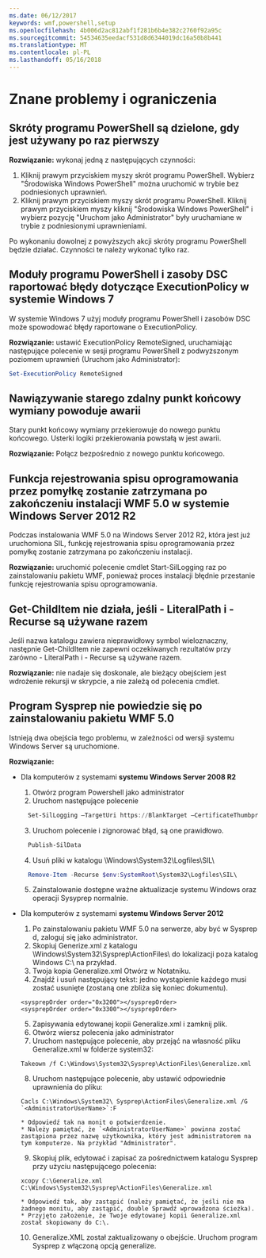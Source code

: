 ```yaml
---
ms.date: 06/12/2017
keywords: wmf,powershell,setup
ms.openlocfilehash: 4b006d2ac812abf1f281b6b4e382c2760f92a95c
ms.sourcegitcommit: 54534635eedacf531d8d6344019dc16a50b8b441
ms.translationtype: MT
ms.contentlocale: pl-PL
ms.lasthandoff: 05/16/2018
---
```

# <a name="known-issues-and-limitations"></a>Znane problemy i ograniczenia

<a name="powershell-shortcuts-are-broken-when-used-for-the-first-time"></a>Skróty programu PowerShell są dzielone, gdy jest używany po raz pierwszy
------------------------------------------------------------

**Rozwiązanie:** wykonaj jedną z następujących czynności:

1.  Kliknij prawym przyciskiem myszy skrót programu PowerShell. Wybierz "Środowiska Windows PowerShell" można uruchomić w trybie bez podniesionych uprawnień.
2.  Kliknij prawym przyciskiem myszy skrót programu PowerShell. Kliknij prawym przyciskiem myszy kliknij "Środowiska Windows PowerShell" i wybierz pozycję "Uruchom jako Administrator" były uruchamiane w trybie z podniesionymi uprawnieniami.

Po wykonaniu dowolnej z powyższych akcji skróty programu PowerShell będzie działać. Czynności te należy wykonać tylko raz.


<a name="powershell-modules-and-dsc-resources-report-errors-about-executionpolicy-on-windows-7"></a>Moduły programu PowerShell i zasoby DSC raportować błędy dotyczące ExecutionPolicy w systemie Windows 7
-------------------------------------------------------------------------------------
W systemie Windows 7 użyj moduły programu PowerShell i zasobów DSC może spowodować błędy raportowane o ExecutionPolicy.

**Rozwiązanie:** ustawić ExecutionPolicy RemoteSigned, uruchamiając następujące polecenie w sesji programu PowerShell z podwyższonym poziomem uprawnień (Uruchom jako Administrator):

```powershell
Set-ExecutionPolicy RemoteSigned
```

<a name="connecting-to-an-old-remote-exchange-endpoint-causes-a-crash"></a>Nawiązywanie starego zdalny punkt końcowy wymiany powoduje awarii
------------------------------------------------------------

Stary punkt końcowy wymiany przekierowuje do nowego punktu końcowego. Usterki logiki przekierowania powstałą w jest awarii.

**Rozwiązanie:** Połącz bezpośrednio z nowego punktu końcowego.


<a name="software-inventory-logging-feature-is-erroneously-stopped-after-wmf-50-installation-on-windows-server-2012-r2"></a>Funkcja rejestrowania spisu oprogramowania przez pomyłkę zostanie zatrzymana po zakończeniu instalacji WMF 5.0 w systemie Windows Server 2012 R2
-------------------------------------------------------------------------------------------------------------

Podczas instalowania WMF 5.0 na Windows Server 2012 R2, która jest już uruchomiona SIL, funkcję rejestrowania spisu oprogramowania przez pomyłkę zostanie zatrzymana po zakończeniu instalacji.

**Rozwiązanie:** uruchomić polecenie cmdlet Start-SilLogging raz po zainstalowaniu pakietu WMF, ponieważ proces instalacji błędnie przestanie funkcję rejestrowania spisu oprogramowania.

<a name="get-childitem-does-not-work-if--literalpath-and--recurse-are-used-together"></a>Get-ChildItem nie działa, jeśli - LiteralPath i - Recurse są używane razem
--------------------------------------------------------------------------

Jeśli nazwa katalogu zawiera nieprawidłowy symbol wieloznaczny, następnie Get-ChildItem nie zapewni oczekiwanych rezultatów przy zarówno - LiteralPath i - Recurse są używane razem.

**Rozwiązanie:** nie nadaje się doskonale, ale bieżący obejściem jest wdrożenie rekursji w skrypcie, a nie zależą od polecenia cmdlet.


<a name="sysprep-fails-after-wmf-50-installation"></a>Program Sysprep nie powiedzie się po zainstalowaniu pakietu WMF 5.0
----------------------------------------

Istnieją dwa obejścia tego problemu, w zależności od wersji systemu Windows Server są uruchomione.

**Rozwiązanie:**
- Dla komputerów z systemami **systemu Windows Server 2008 R2**
  1. Otwórz program Powershell jako administrator
  2. Uruchom następujące polecenie

  ```powershell
    Set-SilLogging –TargetUri https://BlankTarget –CertificateThumbprint 0123456789
  ```
  3. Uruchom polecenie i zignorować błąd, są one prawidłowo.

  ```powershell
    Publish-SilData
   ```
  4. Usuń pliki w katalogu \Windows\System32\Logfiles\SIL\

  ```powershell
    Remove-Item -Recurse $env:SystemRoot\System32\Logfiles\SIL\
  ```
  5. Zainstalowanie dostępne ważne aktualizacje systemu Windows oraz operacji Sysyprep normalnie.

- Dla komputerów z systemami **systemu Windows Server 2012**
  1.    Po zainstalowaniu pakietu WMF 5.0 na serwerze, aby być w Sysprep d, zaloguj się jako administrator.
  2.    Skopiuj Generize.xml z katalogu \Windows\System32\Sysprep\ActionFiles\ do lokalizacji poza katalog Windows C:\ na przykład.
  3.    Twoja kopia Generalize.xml Otwórz w Notatniku.
  4.    Znajdź i usuń następujący tekst: jedno wystąpienie każdego musi zostać usunięte (zostaną one zbliża się koniec dokumentu).

    ```
    <sysprepOrder order="0x3200"></sysprepOrder>
    <sysprepOrder order="0x3300"></sysprepOrder>
    ```

  5.    Zapisywania edytowanej kopii Generalize.xml i zamknij plik.
  6.    Otwórz wiersz polecenia jako administrator
  7.    Uruchom następujące polecenie, aby przejąć na własność pliku Generalize.xml w folderze system32:

    ```
    Takeown /f C:\Windows\System32\Sysprep\ActionFiles\Generalize.xml
    ```

  8.    Uruchom następujące polecenie, aby ustawić odpowiednie uprawnienia do pliku:

    ```
    Cacls C:\Windows\System32\ Sysprep\ActionFiles\Generalize.xml /G `<AdministratorUserName>`:F
    ```
      * Odpowiedź tak na monit o potwierdzenie.
      * Należy pamiętać, że `<AdministratorUserName>` powinna zostać zastąpiona przez nazwę użytkownika, który jest administratorem na tym komputerze. Na przykład "Administrator".

  9.    Skopiuj plik, edytować i zapisać za pośrednictwem katalogu Sysprep przy użyciu następującego polecenia:

    ```
    xcopy C:\Generalize.xml C:\Windows\System32\Sysprep\ActionFiles\Generalize.xml
    ```
      * Odpowiedź tak, aby zastąpić (należy pamiętać, że jeśli nie ma żadnego monitu, aby zastąpić, double Sprawdź wprowadzona ścieżka).
      * Przyjęto założenie, że Twoje edytowanej kopii Generalize.xml został skopiowany do C:\.

  10.   Generalize.XML został zaktualizowany o obejście. Uruchom program Sysprep z włączoną opcją generalize.
